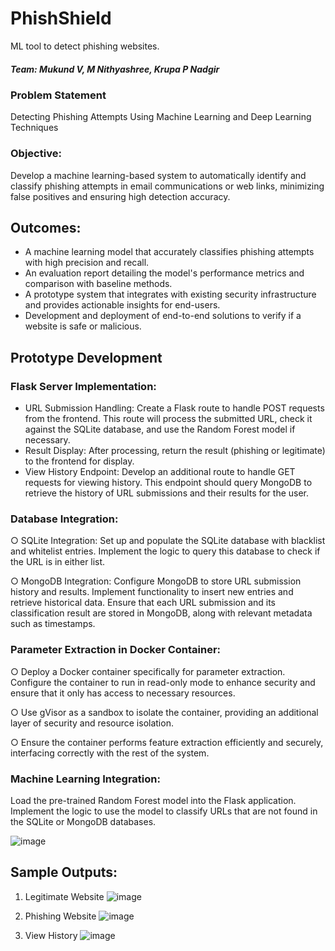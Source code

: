 # PhishShield
ML tool to detect phishing websites.

##### Team: Mukund V, M Nithyashree, Krupa P Nadgir

### Problem Statement
Detecting Phishing Attempts Using Machine Learning and Deep Learning Techniques

### Objective:
Develop a machine learning-based system to automatically identify and classify phishing attempts in email communications or web links, minimizing false positives and ensuring high detection accuracy.

## Outcomes:
- A machine learning model that accurately classifies phishing attempts with high precision and recall.
- An evaluation report detailing the model's performance metrics and comparison with baseline methods.
- A prototype system that integrates with existing security infrastructure and provides actionable insights for end-users.
- Development and deployment of end-to-end solutions to verify if a website is safe or malicious.

## Prototype Development
###	Flask Server Implementation:
- URL Submission Handling: Create a Flask route to handle POST requests from the frontend. This route will process the submitted URL, check it against the SQLite database, and use the Random Forest model if necessary.
- Result Display: After processing, return the result (phishing or legitimate) to the frontend for display.
-	View History Endpoint: Develop an additional route to handle GET requests for viewing history. This endpoint should query MongoDB to retrieve the history of URL submissions and their results for the user.

### Database Integration:
○	SQLite Integration:
  Set up and populate the SQLite database with blacklist and whitelist entries. Implement the logic to query this database to check if the URL is in either list.

○	MongoDB Integration:
  Configure MongoDB to store URL submission history and results. Implement functionality to insert new entries and retrieve historical data. Ensure that each URL submission and its classification result are stored in MongoDB, along with relevant metadata such as timestamps.

###	Parameter Extraction in Docker Container:
○	Deploy a Docker container specifically for parameter extraction. Configure the container to run in read-only mode to enhance security and ensure that it only has access to necessary resources.

○	Use gVisor as a sandbox to isolate the container, providing an additional layer of security and resource isolation.

○	Ensure the container performs feature extraction efficiently and securely, interfacing correctly with the rest of the system.

###	Machine Learning Integration:
Load the pre-trained Random Forest model into the Flask application. Implement the logic to use the model to classify URLs that are not found in the SQLite or MongoDB databases.
  

![image](https://github.com/user-attachments/assets/b7e645eb-f8de-47ca-8db2-891ff2fa9e3e)


## Sample Outputs:
1. Legitimate Website
   ![image](https://github.com/user-attachments/assets/c08ecf8a-37af-433c-b74b-a30ee27036f1)

3. Phishing Website
   ![image](https://github.com/user-attachments/assets/a8a6ed3e-b89d-49be-bc18-905c37ba2cc9)

5. View History
   ![image](https://github.com/user-attachments/assets/a76bf1c2-e8fc-4143-a40c-12bcff6c26c5)

